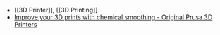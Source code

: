 - [[3D Printer]], [[3D Printing]]
- [Improve your 3D prints with chemical smoothing - Original Prusa 3D Printers](https://blog.prusa3d.com/improve-your-3d-prints-with-chemical-smoothing_36268/)